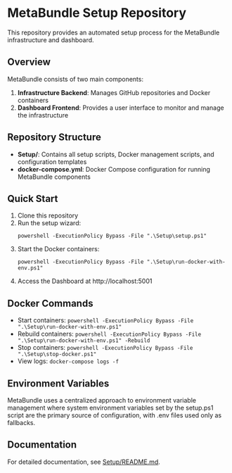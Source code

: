 # MetaBundle Setup Repository

This repository provides an automated setup process for the MetaBundle infrastructure and dashboard.

## Overview

MetaBundle consists of two main components:

1. **Infrastructure Backend**: Manages GitHub repositories and Docker containers
2. **Dashboard Frontend**: Provides a user interface to monitor and manage the infrastructure

## Repository Structure

- **Setup/**: Contains all setup scripts, Docker management scripts, and configuration templates
- **docker-compose.yml**: Docker Compose configuration for running MetaBundle components

## Quick Start

1. Clone this repository
2. Run the setup wizard:
   ```
   powershell -ExecutionPolicy Bypass -File ".\Setup\setup.ps1"
   ```
3. Start the Docker containers:
   ```
   powershell -ExecutionPolicy Bypass -File ".\Setup\run-docker-with-env.ps1"
   ```
4. Access the Dashboard at http://localhost:5001

## Docker Commands

- Start containers: `powershell -ExecutionPolicy Bypass -File ".\Setup\run-docker-with-env.ps1"`
- Rebuild containers: `powershell -ExecutionPolicy Bypass -File ".\Setup\run-docker-with-env.ps1" -Rebuild`
- Stop containers: `powershell -ExecutionPolicy Bypass -File ".\Setup\stop-docker.ps1"`
- View logs: `docker-compose logs -f`

## Environment Variables

MetaBundle uses a centralized approach to environment variable management where system environment variables set by the setup.ps1 script are the primary source of configuration, with .env files used only as fallbacks.

## Documentation

For detailed documentation, see [Setup/README.md](Setup/README.md).
